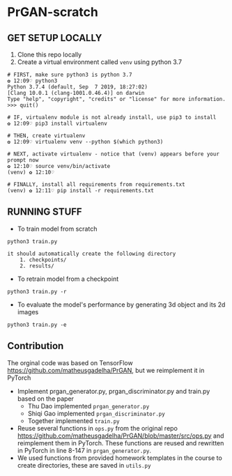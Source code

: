 # PrGAN-scratch

## GET SETUP LOCALLY
1. Clone this repo locally
2. Create a virtual environment called `venv` using python 3.7
```
# FIRST, make sure python3 is python 3.7
✿ 12:09♡ python3
Python 3.7.4 (default, Sep  7 2019, 18:27:02)
[Clang 10.0.1 (clang-1001.0.46.4)] on darwin
Type "help", "copyright", "credits" or "license" for more information.
>>> quit()

# IF, virtualenv module is not already install, use pip3 to install
✿ 12:09♡ pip3 install virtualenv

# THEN, create virtualenv
✿ 12:09♡ virtualenv venv --python $(which python3)

# NEXT, activate virtualenv - notice that (venv) appears before your prompt now
✿ 12:10♡ source venv/bin/activate
(venv) ✿ 12:10♡ 

# FINALLY, install all requirements from requirements.txt
(venv) ✿ 12:11♡ pip install -r requirements.txt
```

## RUNNING STUFF
- To train model from scratch 
```
python3 train.py 
```
    it should automatically create the following directory
        1. checkpoints/ 
        2. results/


- To retrain model from a checkpoint
```
python3 train.py -r 
```
- To evaluate the model's performance by generating 3d object and its 2d images 
```
python3 train.py -e
```
## Contribution 
The orginal code was based on TensorFlow https://github.com/matheusgadelha/PrGAN, but we reimplement it in PyTorch
- Implement prgan_generator.py, prgan_discriminator.py and train.py based on the paper 
    - Thu Dao implemented `prgan_generator.py`
    - Shiqi Gao implemented `prgan_discriminator.py`
    - Together implemented `train.py`
- Reuse several functions in `ops.py` from the original repo  https://github.com/matheusgadelha/PrGAN/blob/master/src/ops.py and reimplement them in PyTorch. These functions are reused and rewritten in PyTorch in line 8-147 in `prgan_generator.py`. 
- We used  functions from provided homework templates in the course to create directories, these are saved in `utils.py` 
